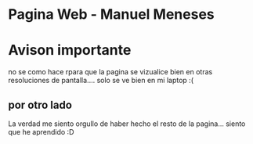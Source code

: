 # Pagina Web - Manuel Meneses
# Avison importante 
no se como hace rpara que la pagina se vizualice bien en otras resoluciones de pantalla.... solo se ve bien en mi laptop :(

## por otro lado
La verdad me siento orgullo de haber hecho el resto de la pagina... siento que he aprendido :D
